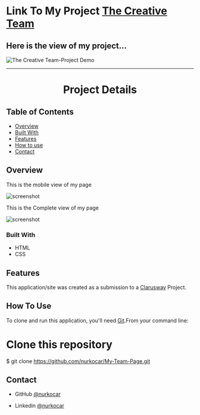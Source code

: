 <!-- Please update value in the {}  -->

# Link To My Project [The Creative Team](https://nurkocar.github.io/My-Team-Page/)

## Here is the view of my project...

![The Creative Team-Project Demo](SurveyForm.gif)

---------------------------
<h1 align="center">Project Details</h1>


<!-- <div align="center">
  <h3> 
    <a href="https://nurkocar.github.io/My-Team-Page/">
      My_Project_Link
    </a>
 
  </h3>
</div> -->

<!-- TABLE OF CONTENTS -->

## Table of Contents

- [Overview](#overview)
- [Built With](#built-with)
- [Features](#features)
- [How to use](#how-to-use)
- [Contact](#contact)

<!-- OVERVIEW -->

## Overview

This is the mobile view of my page

![screenshot](images/Mobile_view.PNG)

This is the Complete view of my page

![screenshot](images/CompleteView.PNG)
 

### Built With

<!-- This section should list any major frameworks that you built your project using. Here are a few examples.-->

- HTML
- CSS



## Features

This application/site was created as a submission to a [Clarusway](https://clarusway.com) Project. 

## How To Use

<!-- This is an example, please update according to your application -->

To clone and run this application, you'll need [Git](https://git-scm.com).From your command line:


# Clone this repository
$ git clone https://github.com/nurkocar/My-Team-Page.git



## Contact


- GitHub [@nurkocar](https://github.com/nurkocar)

- Linkedin [@nurkocar](https://www.linkedin.com/in/nur-kocar/)

